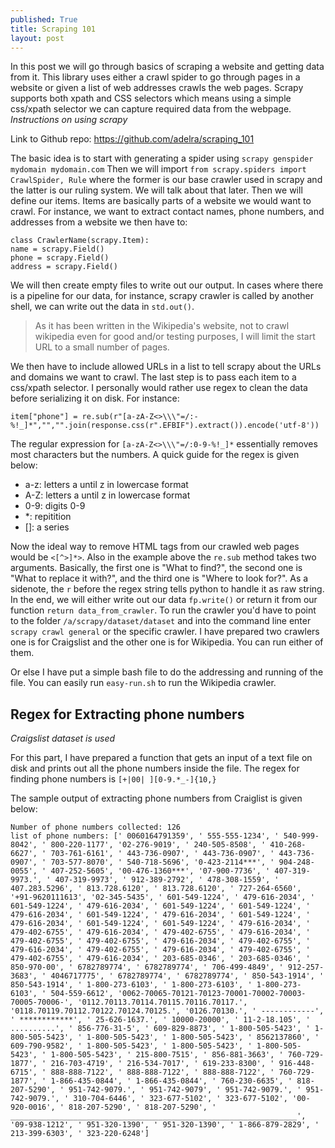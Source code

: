 ```yaml
---
published: True
title: Scraping 101
layout: post
---
```


  In this post we will go through basics of scraping a website and getting data from it. This library uses either a crawl spider to go through pages in a website or given a list of web addresses crawls the web pages. Scrapy supports both xpath and CSS selectors which means using a simple css/xpath selector we can capture required data from the webpage. *Instructions on using scrapy* 

Link to Github repo: https://github.com/adelra/scraping_101

The basic idea is to start with generating a spider using ```scrapy genspider mydomain mydomain.com``` Then we will import ```from scrapy.spiders import CrawlSpider, Rule``` where the former is our base crawler used in scrapy and the latter is our ruling system. We will talk about that later. Then we will define our items. Items are basically parts of a website we would want to crawl. For instance, we want to extract contact names, phone numbers, and addresses from a website we then have to:

```
class CrawlerName(scrapy.Item):
name = scrapy.Field()
phone = scrapy.Field()
address = scrapy.Field()
```
       
 We will then create empty files to write out our output. In cases where there is a pipeline for our data, for instance, scrapy crawler is called by another shell, we can write out the data in ```std.out()```. 
  
  
> As it has been written in the Wikipedia's website, not to crawl
> wikipedia even for good and/or testing purposes, I will limit the
> start URL to a small number of pages.
  
  We then have to include allowed URLs in a list to tell scrapy about the URLs and domains we want to crawl. The last step is to pass each item to a css/xpath selector. I personally would rather use regex to clean the data before serializing it on disk. For instance:
 
```
item["phone"] = re.sub(r"[a-zA-Z<>\\\"=/:-%!_]*","","".join(response.css(r".EFBIF").extract()).encode('utf-8'))
``` 

The regular expression for ```[a-zA-Z<>\\\"=/:0-9-%!_]*``` essentially removes most characters but the numbers. A quick guide for the regex is given below: 

- a-z: letters a until z in lowercase format
- A-Z: letters a until z in lowercase format
- 0-9: digits 0-9
- *: repitition
- []: a series

Now the ideal way to remove HTML tags from our crawled web pages would be ```<[^>]*>```. 
Also in the example above the ```re.sub``` method takes two arguments. Basically, the first one is "What to find?", the second one is "What to replace it with?", and the third one is "Where to look for?". As a sidenote, the ```r``` before the regex string tells python to handle it as raw string. In the end, we will either write out our data ``` fp.write() ``` or return it from our function ```return data_from_crawler```. 
To run the crawler you'd have to point to the folder ```/⁨a⁩/⁨scrapy⁩/⁨dataset⁩/dataset⁩``` and into the command line enter ```scrapy crawl general``` or the specific crawler. I have prepared two crawlers one is for Craigslist and the other one is for Wikipedia. You can run either of them.
 
 Or else I have put a simple bash file to do the addressing and running of the file. You can easily run ```easy-run.sh``` to run the Wikipedia crawler. 
 
 ## Regex for Extracting phone numbers 
 *Craigslist dataset is used*
  
  For this part, I have prepared a function that gets an input of a text file on disk and prints out all the phone numbers inside the file. The regex for finding phone numbers is ```[+|00| ][0-9.*_-]{10,}``` 

The sample output of extracting phone numbers from Craiglist is given below:

```
Number of phone numbers collected: 126
list of phone numbers: [' 0060164791359', ' 555-555-1234', ' 540-999-8042', ' 800-220-1177', '02-276-9019', ' 240-505-8508', ' 410-268-6627', ' 703-761-6161', ' 443-736-0907', ' 443-736-0907', ' 443-736-0907', ' 703-577-8070', ' 540-718-5696', '0-423-2114***', ' 904-248-0055', ' 407-252-5605', '00-476-1360***', '07-900-7736', ' 407-319-9973.', ' 407-319-9973', ' 912-389-2792', ' 478-308-1559', ' 407.283.5296', ' 813.728.6120', ' 813.728.6120', ' 727-264-6560', '+91-9620111613', '02-345-5435', ' 601-549-1224', ' 479-616-2034', ' 601-549-1224', ' 479-616-2034', ' 601-549-1224', ' 601-549-1224', ' 479-616-2034', ' 601-549-1224', ' 479-616-2034', ' 601-549-1224', ' 479-616-2034', ' 601-549-1224', ' 601-549-1224', ' 479-616-2034', ' 479-402-6755', ' 479-616-2034', ' 479-402-6755', ' 479-616-2034', ' 479-402-6755', ' 479-402-6755', ' 479-616-2034', ' 479-402-6755', ' 479-616-2034', ' 479-402-6755', ' 479-616-2034', ' 479-402-6755', ' 479-402-6755', ' 479-616-2034', ' 203-685-0346', ' 203-685-0346', ' 850-970-00', ' 6782789774', ' 6782789774', ' 706-499-4849', ' 912-257-3683', ' 4046717775', ' 6782789774', ' 6782789774', ' 850-543-1914', ' 850-543-1914', ' 1-800-273-6103', ' 1-800-273-6103', ' 1-800-273-6103', ' 504-559-6612', '0062-70065-70121-70123-70001-70002-70003-70005-70006-', '0112.70113.70114.70115.70116.70117.', '0118.70119.70112.70122.70124.70125.', '0126.70130.', ' ------------', ' ************', ' 25-626-1637.', ' 10000-20000', ' 11-2-18.105', ' ..........', ' 856-776-31-5', ' 609-829-8873', ' 1-800-505-5423', ' 1-800-505-5423', ' 1-800-505-5423', ' 1-800-505-5423', ' 8562137860', ' 609-790-9582', ' 1-800-505-5423', ' 1-800-505-5423', ' 1-800-505-5423', ' 1-800-505-5423', ' 215-800-7515', ' 856-881-3663', ' 760-729-1877', ' 216-703-4719', ' 216-534-7017', ' 619-233-8300', ' 916-448-6715', ' 888-888-7122', ' 888-888-7122', ' 888-888-7122', ' 760-729-1877', ' 1-866-435-0844', ' 1-866-435-0844', ' 760-230-6635', ' 818-207-5290', ' 951-742-9079.', ' 951-742-9079', ' 951-742-9079.', ' 951-742-9079.', ' 310-704-6446', ' 323-677-5102', ' 323-677-5102', '00-920-0016', ' 818-207-5290', ' 818-207-5290', ' ________________________________________________________________', '09-938-1212', ' 951-320-1390', ' 951-320-1390', ' 1-866-879-2829', ' 213-399-6303', ' 323-220-6248']
```